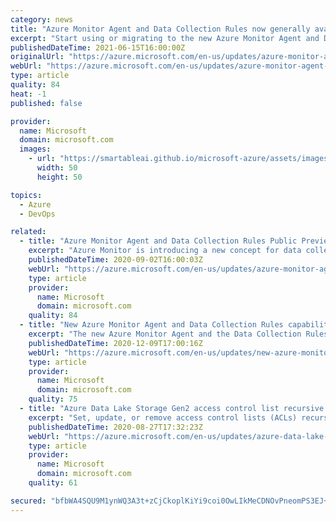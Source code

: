 ```yaml
---
category: news
title: "Azure Monitor Agent and Data Collection Rules now generally available"
excerpt: "Start using or migrating to the new Azure Monitor Agent and Data Collection Rules in your production environments to leverage key new capabilities and save on ingestion costs. With support for private links and direct proxies coming soon, you would be able to use these features without compromising on"
publishedDateTime: 2021-06-15T16:00:00Z
originalUrl: "https://azure.microsoft.com/en-us/updates/azure-monitor-agent-and-data-collection-rules-now-generally-available/"
webUrl: "https://azure.microsoft.com/en-us/updates/azure-monitor-agent-and-data-collection-rules-now-generally-available/"
type: article
quality: 84
heat: -1
published: false

provider:
  name: Microsoft
  domain: microsoft.com
  images:
    - url: "https://smartableai.github.io/microsoft-azure/assets/images/organizations/microsoft.com-50x50.jpg"
      width: 50
      height: 50

topics:
  - Azure
  - DevOps

related:
  - title: "Azure Monitor Agent and Data Collection Rules Public Preview"
    excerpt: "Azure Monitor is introducing a new concept for data collection configuration and a new, unified agent for Azure Monitor in Public Preview."
    publishedDateTime: 2020-09-02T16:00:03Z
    webUrl: "https://azure.microsoft.com/en-us/updates/azure-monitor-agent-and-data-collection-rules-public-preview/"
    type: article
    provider:
      name: Microsoft
      domain: microsoft.com
    quality: 84
  - title: "New Azure Monitor Agent and Data Collection Rules capabilities released in public preview"
    excerpt: "The new Azure Monitor Agent and the Data Collection Rules feature of Azure Monitor are announcing the release of several key features including support for on-premises servers (with Arc installed) and virtual machines scale sets, as well as sample ARM templates for programmatic installation and management,"
    publishedDateTime: 2020-12-09T17:00:16Z
    webUrl: "https://azure.microsoft.com/en-us/updates/new-azure-monitor-agent-and-data-collection-rules-capabilities-released/"
    type: article
    provider:
      name: Microsoft
      domain: microsoft.com
    quality: 75
  - title: "Azure Data Lake Storage Gen2 access control list recursive update in public preview"
    excerpt: "Set, update, or remove access control lists (ACLs) recursively for existing Azure Data Lake Storage Gen2 directories and files."
    publishedDateTime: 2020-08-27T17:32:23Z
    webUrl: "https://azure.microsoft.com/en-us/updates/azure-data-lake-storage-gen2-access-control-list-recursive-update-in-public-preview/"
    type: article
    provider:
      name: Microsoft
      domain: microsoft.com
    quality: 61

secured: "bfbWA4SQU9M1ynWQ3A3t+zCjCkoplKiYi9coi0OwLIkMeCDNOvPneomPS3EJ+xig0JMLrOo1KMEMCW2JFTOe35AHVsHERMwLkieJKVmhBWc7o+zvJ+F02+V57a2xtGXM7l9Y/CiiKOmgX8/XS6SqRic3fZC4JljFp0azewr6UPgUHBy5kL4L2pnU9xYMk+bPh2uq4Wf052oL8Z7uE2tvTVY813JgSXcmmNfdOZSj0iAeqQQQ1OhzK2vWeelZfYQcfk3GNZrMJ5z/9b/wixnCmy+ldVWmL/eFPnw1MsPMGzLvxfEFZACxRn0Z0KeNA/1IBPGSccXcTKz0pmCtc5lm53y1L5ifDYJ5BEQRAfxxhBA=;+9aXwtdoh5gw60AC907YJQ=="
---
```


